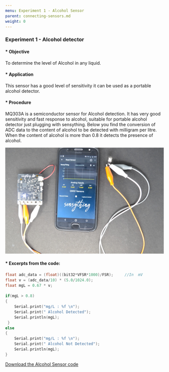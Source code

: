 ```yaml
---
menu: Experiment 1 - Alcohol Sensor
parent: connecting-sensors.md
weight: 0
---
```

### Experiment 1 - Alcohol detector

#### * Objective
To determine the level of Alcohol in any liquid.

#### * Application
This sensor has a good level of sensitivity it can be used as a portable alcohol detector.

#### * Procedure
MQ303A is a semiconductor sensor for Alcohol detection. It has very good sensitivity and fast response to alcohol, suitable for portable alcohol detector just plugging with sensything. Below you find the conversion of ADC data to the content of alcohol to be detected with milligram per litre. When the content of alcohol is more than 0.8 it detects the presence of alcohol.

![Alcohol Sensor](images/alcohol-sensor.jpg)

#### * Excerpts from the code:

```c
float adc_data = (float)((bit32*VFSR*1000)/FSR);     //In  mV
float v = (adc_data/10) * (5.0/1024.0);
float mgL = 0.67 * v;

if(mgL > 0.8)
{   
	Serial.print("mg/L : %f \n");
	Serial.print(" Alcohol Detected");
	Serial.println(mgL);
 }
else
{    
	Serial.print("mg/L : %f \n");
	Serial.print(" Alcohol Not Detected");
	Serial.println(mgL);
}  
```

[Download the Alcohol Sensor code](https://github.com/Protocentral/protocentral_sensything/tree/master/software/Sensything_Arduino/experiments/Analog_Sensors/examples/sensyThing_mq303A)
